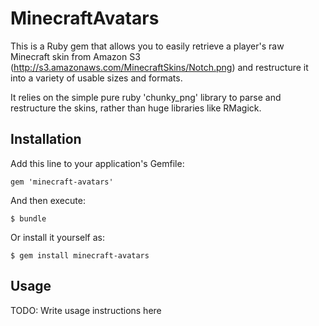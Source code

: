# MinecraftAvatars

This is a Ruby gem that allows you to easily retrieve a player's raw Minecraft skin from Amazon S3 (http://s3.amazonaws.com/MinecraftSkins/Notch.png) and restructure it into a variety of usable sizes and formats.

It relies on the simple pure ruby 'chunky_png' library to parse and restructure the skins, rather than huge libraries like RMagick.

## Installation

Add this line to your application's Gemfile:

    gem 'minecraft-avatars'

And then execute:

    $ bundle

Or install it yourself as:

    $ gem install minecraft-avatars

## Usage

TODO: Write usage instructions here